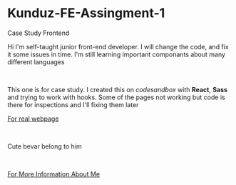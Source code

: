 
<!DOCTYPE hmtl>
<html>
<head>
<head>
  <body>
   <h1> Kunduz-FE-Assingment-1</h1>
   <span> Case Study Frontend</span>
    <p> Hi I'm self-taught junior front-end developer. I will change the code, and fix it some issues in time. I'm still learning important componants about many different languages</p> </br>
 <p> This one is for case study. I created this on <i>codesandbox</i> with <b>React</b>, <b>Sass</b> and trying to work with hooks. Some of the pages not working but code is there for inspections and I'll fixing them later<p>

   <p><a href="https://m5dev.csb.app/top"> For real webpage </a></p></br>
   <p> Cute bevar belong to him <a href="https://dribbble.com/tags/beaver_brand_logo"</a></p></br>
   <p><a href="https://www.linkedin.com/in/damlaumar/"> For More Information About Me</a></p>

  </body>
  </html>
